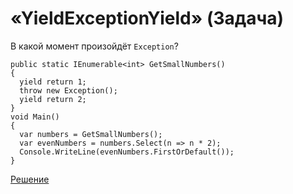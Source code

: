 # «YieldExceptionYield» (Задача)

В какой момент произойдёт `Exception`?

```
public static IEnumerable<int> GetSmallNumbers()
{
  yield return 1;
  throw new Exception();
  yield return 2;
}
void Main()
{
  var numbers = GetSmallNumbers();
  var evenNumbers = numbers.Select(n => n * 2);
  Console.WriteLine(evenNumbers.FirstOrDefault());
}
```

[Решение](./YieldExceptionYield-S.md)